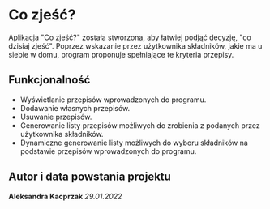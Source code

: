 # Co zjeść?

Aplikacja "Co zjeść?" została stworzona, aby łatwiej podjąć decyzję, "co dzisiaj zjeść". Poprzez wskazanie przez użytkownika składników, jakie ma u siebie w domu, program proponuje spełniające te kryteria przepisy.

## Funkcjonalność

* Wyświetlanie przepisów wprowadzonych do programu.
* Dodawanie własnych przepisów.
* Usuwanie przepisów.
* Generowanie listy przepisów możliwych do zrobienia z podanych przez użytkownika składników.
* Dynamiczne generowanie listy możliwych do wyboru składników na podstawie przepisów wprowadzonych do programu.

## Autor i data powstania projektu
**Aleksandra Kacprzak**
*29.01.2022*

